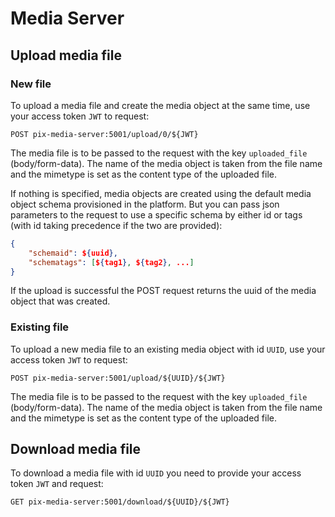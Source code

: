 # Media Server

## Upload media file

### New file

To upload a media file and create the media object at the same time, use your access token `JWT` to request:

```
POST pix-media-server:5001/upload/0/${JWT}
```

The media file is to be passed to the request with the key `uploaded_file` (body/form-data). The name of the media object is taken from the file name and the mimetype is set as the content type of the uploaded file.

If nothing is specified, media objects are created using the default media object schema provisioned in the platform.
But you can pass json parameters to the request to use a specific schema by either id or tags (with id taking precedence if the two are provided):

```json
{
    "schemaid": ${uuid},
    "schematags": [${tag1}, ${tag2}, ...]
}
```

If the upload is successful the POST request returns the uuid of the media object that was created.

### Existing file

To upload a new media file to an existing media object with id `UUID`, use your access token `JWT` to request:

```
POST pix-media-server:5001/upload/${UUID}/${JWT}
```

The media file is to be passed to the request with the key `uploaded_file` (body/form-data). The name of the media object is taken from the file name and the mimetype is set as the content type of the uploaded file.

## Download media file

To download a media file with id `UUID` you need to provide your access token `JWT` and request: 

```
GET pix-media-server:5001/download/${UUID}/${JWT}
```

